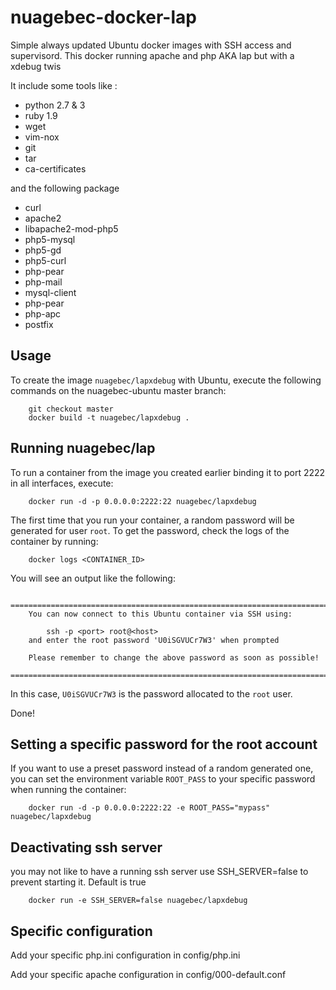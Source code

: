 # nuagebec-docker-lap


Simple always updated Ubuntu docker images with SSH access and supervisord. This docker running apache and php AKA lap but with a xdebug twis

It include some tools like :

- python 2.7 & 3
- ruby 1.9
- wget
- vim-nox
- git
- tar
- ca-certificates


and the following package

- curl
- apache2
- libapache2-mod-php5
- php5-mysql
- php5-gd
- php5-curl
- php-pear
- php-mail
- mysql-client
- php-pear
- php-apc
- postfix

Usage
-----

To create the image `nuagebec/lapxdebug` with Ubuntu,
execute the following commands on the nuagebec-ubuntu master branch:

        git checkout master
        docker build -t nuagebec/lapxdebug .

Running nuagebec/lap
--------------------

To run a container from the image you created earlier binding it to port 2222 in
all interfaces, execute:

        docker run -d -p 0.0.0.0:2222:22 nuagebec/lapxdebug

The first time that you run your container, a random password will be generated
for user `root`. To get the password, check the logs of the container by running:

        docker logs <CONTAINER_ID>

You will see an output like the following:

        ========================================================================
        You can now connect to this Ubuntu container via SSH using:

            ssh -p <port> root@<host>
        and enter the root password 'U0iSGVUCr7W3' when prompted

        Please remember to change the above password as soon as possible!
        ========================================================================

In this case, `U0iSGVUCr7W3` is the password allocated to the `root` user.

Done!

Setting a specific password for the root account
------------------------------------------------

If you want to use a preset password instead of a random generated one, you can
set the environment variable `ROOT_PASS` to your specific password when running the container:

        docker run -d -p 0.0.0.0:2222:22 -e ROOT_PASS="mypass" nuagebec/lapxdebug


Deactivating ssh server
-----------------------

you may not like to have a running ssh server use SSH_SERVER=false to prevent starting it. Default is true


        docker run -e SSH_SERVER=false nuagebec/lapxdebug


Specific configuration
----------------------


Add your specific php.ini configuration in config/php.ini

Add your specific apache configuration in config/000-default.conf

